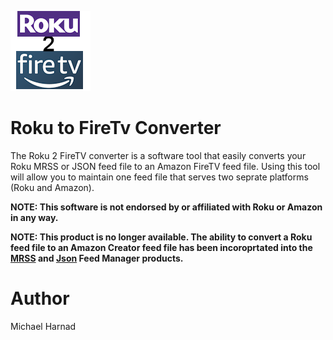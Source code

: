 ![Roku to FireTv Converter](Roku2FireTV.png)
# Roku to FireTv Converter
The Roku 2 FireTV converter is a software tool that easily converts your Roku MRSS or JSON feed file to an Amazon FireTV feed file.  Using this tool will allow you to maintain one feed file that serves two seprate platforms (Roku and Amazon).


**NOTE: This software is not endorsed by or affiliated with Roku or Amazon in any way.**

**NOTE: This product is no longer available.  The ability to convert a Roku feed file to an Amazon Creator feed file has been incoroprtated into the [MRSS](https://github.com/rrirower/mrss-feed-manager) and [Json](https://github.com/rrirower/json-feed-manager) Feed Manager products.**

# Author
Michael Harnad
